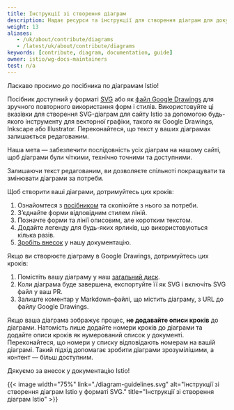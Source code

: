```yaml
---
title: Інструкції зі створення діаграм
description: Надає ресурси та інструкції для створення діаграм для документації Istio.
weight: 13
aliases:
   - /uk/about/contribute/diagrams
   - /latest/uk/about/contribute/diagrams
keywords: [contribute, diagram, documentation, guide]
owner: istio/wg-docs-maintainers
test: n/a
---
```


Ласкаво просимо до посібника по діаграмам Istio!

Посібник доступний у форматі [SVG](./diagram-guidelines.svg) або як [файл Google Drawings](https://docs.google.com/drawings/d/1f3NyutAQIDOA8ojGNyMA5JAJllDShZGQAFfdD01XdSc/edit) для зручного повторного використання форм і стилів. Використовуйте ці вказівки для створення SVG-діаграм для сайту Istio за допомогою будь-якого інструменту для векторної графіки, такого як Google Drawings, Inkscape або Illustrator. Переконайтеся, що текст у ваших діаграмах залишається редагованим.

Наша мета — забезпечити послідовність усіх діаграм на нашому сайті, щоб діаграми були чіткими, технічно точними та доступними.

Залишаючи текст редагованим, ви дозволяєте спільноті покращувати та змінювати діаграми за потреби.

Щоб створити ваші діаграми, дотримуйтесь цих кроків:

1. Ознайомтеся з [посібником](./diagram-guidelines.svg) та скопіюйте з нього за потреби.
1. Зʼєднайте форми відповідним стилем ліній.
1. Позначте форми та лінії описовим, але коротким текстом.
1. Додайте легенду для будь-яких ярликів, що використовуються кілька разів.
1. [Зробіть внесок](/docs/releases/contribute/add-content) у нашу документацію.

Якщо ви створюєте діаграму в Google Drawings, дотримуйтесь цих кроків:

1. Помістіть вашу діаграму у наш [загальний диск](https://drive.google.com/corp/drive/u/0/folders/17r1m4nfyr9xbfbpMqZsreMvFLCD4bgvx).
1. Коли діаграма буде завершена, експортуйте її як SVG і включіть SVG файл у ваш PR.
1. Залиште коментар у Markdown-файлі, що містить діаграму, з URL до файлу Google Drawings.

Якщо ваша діаграма зображує процес, **не додавайте описи кроків** до діаграми. Натомість лише додайте номери кроків до діаграми та додайте описи кроків як нумерований список у документі. Переконайтеся, що номери у списку відповідають номерам на вашій діаграмі. Такий підхід допомагає зробити діаграми зрозумілішими, а контент — більш доступним.

Дякуємо за внесок у документацію Istio!

{{< image width="75%"
    link="./diagram-guidelines.svg"
    alt="Інструкції зі створення діаграм Istio у форматі SVG."
    title="Інструкції зі створення діаграм Istio"
    >}}
